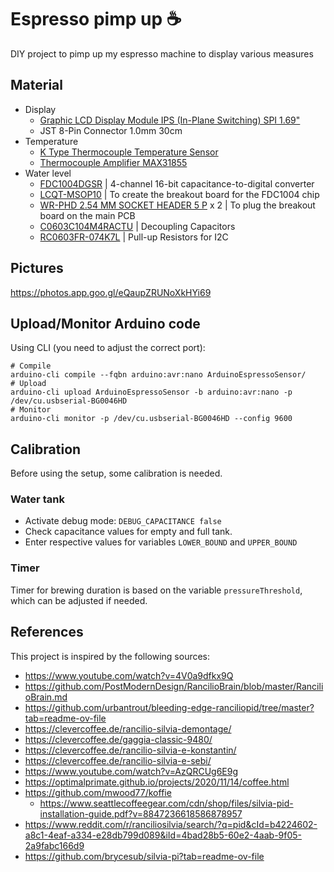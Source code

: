 # Espresso pimp up ☕

DIY project to pimp up my espresso machine to display various measures

## Material

- Display
  - [Graphic LCD Display Module IPS (In-Plane Switching) SPI 1.69"](https://www.digikey.com/en/products/detail/seeed-technology-co-ltd/104990802/21526011)
  - JST 8-Pin Connector 1.0mm 30cm
- Temperature
  - [K Type Thermocouple Temperature Sensor](https://www.amazon.ca/MECCANIXITY-Thermocouple-Temperature-Sensor-Stainless/dp/B0C998V2DP)
  - [Thermocouple Amplifier MAX31855](https://www.amazon.ca/dp/B00SK8NDAI)
- Water level
  - [FDC1004DGSR](https://www.digikey.ca/en/products/detail/texas-instruments/FDC1004DGSR/5250523) | 4-channel 16-bit capacitance-to-digital converter
  - [LCQT-MSOP10](https://www.digikey.ca/en/products/detail/aries-electronics/LCQT-MSOP10/4754589) | To create the breakout board for the FDC1004 chip
  - [WR-PHD 2.54 MM SOCKET HEADER 5 P](https://www.digikey.ca/en/products/detail/w%C3%BCrth-elektronik/61300511821/16608594) x 2 | To plug the breakout board on the main PCB
  - [C0603C104M4RACTU](https://www.digikey.ca/en/products/detail/kemet/C0603C104M4RACTU/411098) | Decoupling Capacitors
  - [RC0603FR-074K7L](https://www.digikey.ca/en/products/detail/yageo/rc0603fr-074k7l/727212) | Pull-up Resistors for I2C

## Pictures

https://photos.app.goo.gl/eQaupZRUNoXkHYi69

## Upload/Monitor Arduino code

Using CLI (you need to adjust the correct port):

```shell
# Compile
arduino-cli compile --fqbn arduino:avr:nano ArduinoEspressoSensor/
# Upload
arduino-cli upload ArduinoEspressoSensor -b arduino:avr:nano -p /dev/cu.usbserial-BG0046HD
# Monitor
arduino-cli monitor -p /dev/cu.usbserial-BG0046HD --config 9600
```

## Calibration

Before using the setup, some calibration is needed.

### Water tank

- Activate debug mode: `DEBUG_CAPACITANCE false`
- Check capacitance values for empty and full tank.
- Enter respective values for variables `LOWER_BOUND` and `UPPER_BOUND`

### Timer

Timer for brewing duration is based on the variable `pressureThreshold`, which can be adjusted if needed.

## References

This project is inspired by the following sources:
- https://www.youtube.com/watch?v=4V0a9dfkx9Q
- https://github.com/PostModernDesign/RancilioBrain/blob/master/RancilioBrain.md
- https://github.com/urbantrout/bleeding-edge-ranciliopid/tree/master?tab=readme-ov-file
- https://clevercoffee.de/rancilio-silvia-demontage/
- https://clevercoffee.de/gaggia-classic-9480/
- https://clevercoffee.de/rancilio-silvia-e-konstantin/
- https://clevercoffee.de/rancilio-silvia-e-sebi/
- https://www.youtube.com/watch?v=AzQRCUg6E9g
- https://optimalprimate.github.io/projects/2020/11/14/coffee.html
- https://github.com/mwood77/koffie
  - https://www.seattlecoffeegear.com/cdn/shop/files/silvia-pid-installation-guide.pdf?v=8847236618586878957
- https://www.reddit.com/r/ranciliosilvia/search/?q=pid&cId=b4224602-a8c1-4eaf-a334-e28db799d089&iId=4bad28b5-60e2-4aab-9f05-2a9fabc166d9
- https://github.com/brycesub/silvia-pi?tab=readme-ov-file
